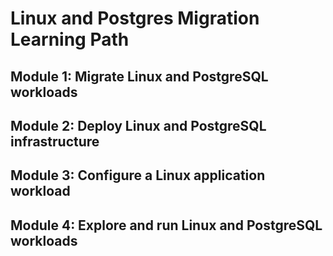 # Linux and Postgres Migration Learning Path 

## Module 1: Migrate Linux and PostgreSQL workloads
## Module 2: Deploy Linux and PostgreSQL infrastructure​
## Module 3: Configure a Linux application workload​
## Module 4: Explore and run Linux and PostgreSQL workloads​
